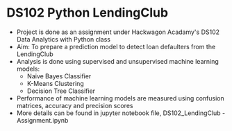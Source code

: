 # DS102 Python LendingClub
- Project is done as an assignment under Hackwagon Acadamy's DS102 Data Analytics with Python class
- Aim: To prepare a prediction model to detect loan defaulters from the LendingClub
- Analysis is done using supervised and unsupervised machine learning models: 
  - Naive Bayes Classifier
  - K-Means Clustering
  - Decision Tree Classifier 
- Performance of machine learning models are measured using confusion matrices, accuracy and precision scores
- More details can be found in jupyter notebook file, DS102_LendingClub - Assignment.ipynb

